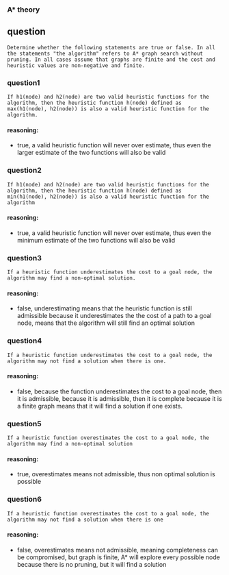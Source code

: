 ### A* theory

## question
```
Determine whether the following statements are true or false. In all the statements "the algorithm" refers to A* graph search without pruning. In all cases assume that graphs are finite and the cost and heuristic values are non-negative and finite.
```

### question1
```
If h1(node) and h2(node) are two valid heuristic functions for the algorithm, then the heuristic function h(node) defined as max(h1(node), h2(node)) is also a valid heuristic function for the algorithm. 
```
#### reasoning:
- true, a valid heuristic function will never over estimate, thus even the larger estimate of the two functions will also be valid


### question2
```
If h1(node) and h2(node) are two valid heuristic functions for the algorithm, then the heuristic function h(node) defined as min(h1(node), h2(node)) is also a valid heuristic function for the algorithm
```
#### reasoning:
- true, a valid heuristic function will never over estimate, thus even the minimum estimate of the two functions will also be valid


### question3
```
If a heuristic function underestimates the cost to a goal node, the algorithm may find a non-optimal solution.
```
#### reasoning:
- false, underestimating means that the heuristic function is still admissible because it underestimates the the cost of a path to a goal node, means that the algorithm will still find an optimal solution 


### question4
```
If a heuristic function underestimates the cost to a goal node, the algorithm may not find a solution when there is one.
```
#### reasoning:
- false, because the function underestimates the cost to a goal node, then it is admissible, because it is admissible, then it is complete because it is a finite graph means that it will find a solution if one exists.


### question5
```
If a heuristic function overestimates the cost to a goal node, the algorithm may find a non-optimal solution
```
#### reasoning:
- true, overestimates means not admissible, thus non optimal solution is possible


### question6
```
If a heuristic function overestimates the cost to a goal node, the algorithm may not find a solution when there is one
```
#### reasoning:
- false, overestimates means not admissible, meaning completeness can be compromised, but graph is finite, A* will explore every possible node because there is no pruning, but it will find a solution